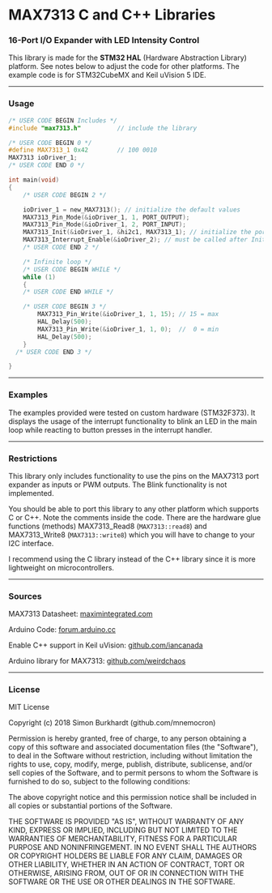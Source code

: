 # MAX7313 C and C++ Libraries
### 16-Port I/O Expander with LED Intensity Control 

This library is made for the **STM32 HAL** (Hardware Abstraction Library) platform. See notes below to adjust the code for other platforms. The example code is for STM32CubeMX and Keil uVision 5 IDE.

---

### Usage

```c
/* USER CODE BEGIN Includes */
#include "max7313.h"          // include the library
```

```c
/* USER CODE BEGIN 0 */
#define MAX7313_1 0x42        // 100 0010
MAX7313 ioDriver_1;
/* USER CODE END 0 */

int main(void)
{
    /* USER CODE BEGIN 2 */

    ioDriver_1 = new_MAX7313(); // initialize the default values
    MAX7313_Pin_Mode(&ioDriver_1, 1, PORT_OUTPUT);
    MAX7313_Pin_Mode(&ioDriver_1, 2, PORT_INPUT);
    MAX7313_Init(&ioDriver_1, &hi2c1, MAX7313_1); // initialize the port expander chip
    MAX7313_Interrupt_Enable(&ioDriver_2); // must be called after Init()
    /* USER CODE END 2 */

    /* Infinite loop */
    /* USER CODE BEGIN WHILE */
    while (1)
    {
    /* USER CODE END WHILE */

    /* USER CODE BEGIN 3 */
        MAX7313_Pin_Write(&ioDriver_1, 1, 15); // 15 = max
        HAL_Delay(500);
        MAX7313_Pin_Write(&ioDriver_1, 1, 0);  //  0 = min
        HAL_Delay(500);
    }
  /* USER CODE END 3 */

}
```

---
### Examples

The examples provided were tested on custom hardware (STM32F373). It displays the usage of the interrupt functionality to blink an LED in the main loop while reacting to button presses in the interrupt handler.

---

### Restrictions

This library only includes functionality to use the pins on the MAX7313 port expander as inputs or PWM outputs. The Blink functionality is not implemented.

You should be able to port this library to any other platform which supports C or C++. Note the comments inside the code. There are the hardware glue functions (methods) MAX7313_Read8 (`MAX7313::read8`) and MAX7313_Write8 (`MAX7313::write8`) which you will have to change to your I2C interface.

I recommend using the C library instead of the C++ library since it is more lightweight on microcontrollers.

---

### Sources

MAX7313 Datasheet: [maximintegrated.com](https://datasheets.maximintegrated.com/en/ds/MAX7313.pdf)

Arduino Code: [forum.arduino.cc](https://forum.arduino.cc/index.php?topic=9682.0)

Enable C++ support in Keil uVision: [github.com/iancanada](https://github.com/iancanada/STM32Cube-Cpp-programming-example)

Arduino library for MAX7313: [github.com/weirdchaos](https://github.com/weirdchaos/MAX7313)

---

### License

MIT License

Copyright (c) 2018 Simon Burkhardt (github.com/mnemocron)

Permission is hereby granted, free of charge, to any person obtaining a copy
of this software and associated documentation files (the "Software"), to deal
in the Software without restriction, including without limitation the rights
to use, copy, modify, merge, publish, distribute, sublicense, and/or sell
copies of the Software, and to permit persons to whom the Software is
furnished to do so, subject to the following conditions:

The above copyright notice and this permission notice shall be included in all
copies or substantial portions of the Software.

THE SOFTWARE IS PROVIDED "AS IS", WITHOUT WARRANTY OF ANY KIND, EXPRESS OR
IMPLIED, INCLUDING BUT NOT LIMITED TO THE WARRANTIES OF MERCHANTABILITY,
FITNESS FOR A PARTICULAR PURPOSE AND NONINFRINGEMENT. IN NO EVENT SHALL THE
AUTHORS OR COPYRIGHT HOLDERS BE LIABLE FOR ANY CLAIM, DAMAGES OR OTHER
LIABILITY, WHETHER IN AN ACTION OF CONTRACT, TORT OR OTHERWISE, ARISING FROM,
OUT OF OR IN CONNECTION WITH THE SOFTWARE OR THE USE OR OTHER DEALINGS IN THE
SOFTWARE.


